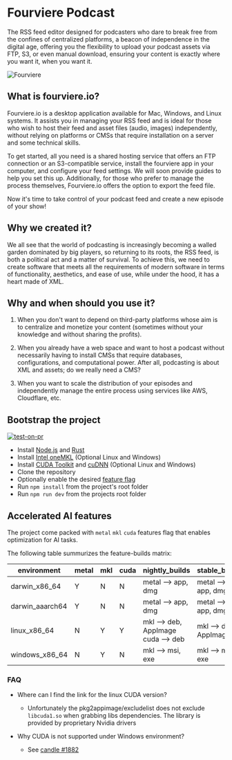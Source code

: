 # Fourviere Podcast

The RSS feed editor designed for podcasters who dare to break free
from the confines of centralized platforms, a beacon of independence
in the digital age, offering you the flexibility to upload your
podcast assets via FTP, S3, or even manual download, ensuring your
content is exactly where you want it, when you want it.

![Fourviere](./docs/01.png)

## What is fourviere.io?

Fourviere.io is a desktop application available for Mac, Windows, and Linux systems. It assists you in managing your RSS feed and is ideal for those who wish to host their feed and asset files (audio, images) independently, without relying on platforms or CMSs that require installation on a server and some technical skills.

To get started, all you need is a shared hosting service that offers an FTP connection or an S3-compatible service, install the fourviere app in your computer, and configure your feed settings. We will soon provide guides to help you set this up. Additionally, for those who prefer to manage the process themselves, Fourviere.io offers the option to export the feed file.

Now it's time to take control of your podcast feed and create a new episode of your show!

## Why we created it?

We all see that the world of podcasting is increasingly becoming a walled garden dominated by big players, so returning to its roots, the RSS feed, is both a political act and a matter of survival. To achieve this, we need to create software that meets all the requirements of modern software in terms of functionality, aesthetics, and ease of use, while under the hood, it has a heart made of XML.

## Why and when should you use it?

1. When you don't want to depend on third-party platforms whose aim is to centralize and monetize your content (sometimes without your knowledge and without sharing the profits).

2. When you already have a web space and want to host a podcast without necessarily having to install CMSs that require databases, configurations, and computational power. After all, podcasting is about XML and assets; do we really need a CMS?

3. When you want to scale the distribution of your episodes and independently manage the entire process using services like AWS, Cloudflare, etc.

## Bootstrap the project

[![test-on-pr](https://github.com/fourviere/fourviere-podcast/actions/workflows/test-on-pr.yml/badge.svg)](https://github.com/fourviere/fourviere-podcast/actions/workflows/test-on-pr.yml)

- Install [Node.js](https://nodejs.org/en) and [Rust](https://www.rust-lang.org/)
- Install [Intel oneMKL](https://www.intel.com/content/www/us/en/developer/tools/oneapi/onemkl-download.html) (Optional Linux and Windows)
- Install [CUDA Toolkit](https://developer.nvidia.com/cuda-downloads) and [cuDNN](https://developer.nvidia.com/cudnn-downloads) (Optional Linux and Windows) 
- Clone the repository
- Optionally enable the desired [feature flag](#accelerated-ai-features) 
- Run `npm install` from the project's root folder
- Run `npm run dev` from the projects root folder

## Accelerated AI features
The project come packed with `metal` `mkl` `cuda` features flag that enables optimization for AI tasks.

The following table summurizes the feature-builds matrix:

| environment     | metal | mkl | cuda | nightly_builds                         | stable_builds         |
|-----------------|-------|-----|------|----------------------------------------|-----------------------|
| darwin_x86_64   | Y     | N   | N    | metal --> app, dmg                     | metal --> app, dmg    |
| darwin_aaarch64 | Y     | N   | N    | metal --> app, dmg                     | metal --> app, dmg    |
| linux_x86_64    | N     | Y   | Y    | mkl  --> deb, AppImage<br>cuda --> deb | mkl --> deb, AppImage |
| windows_x86_64  | N     | Y   | N    | mkl --> msi, exe                       | mkl --> msi, exe      |
 
### FAQ

- Where can I find the link for the linux CUDA version?
  - Unfortunately the pkg2appimage/excludelist does not exclude `libcuda1.so` when grabbing libs dependencies. The library is provided by proprietary Nvidia drivers

- Why CUDA is not supported under Windows environment?
  - See [candle #1882](https://github.com/huggingface/candle/issues/1882)